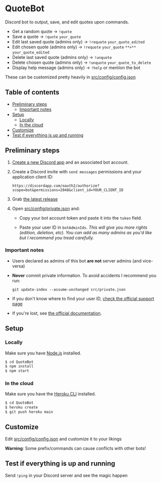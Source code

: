 # QuoteBot

Discord bot to output, save, and edit quotes upon commands.

- Get a random quote → `!quote`
- Save a quote → `!quote` `your_quote`
- Edit last saved quote (admins only) → `!requote` `your_quote_edited`
- Edit chosen quote (admins only) → `!requote` `your_quote` `**>**` `your_quote_edited`
- Delete last saved quote (admins only) → `!unquote`
- Delete chosen quote (admins only) → `!unquote` `your_quote_to_delete`
- Display help message (admins only) → `!help` or mention the bot

These can be customized pretty heavily in [src/config/config.json](src/config/config.json)

## Table of contents

- [Preliminary steps](#preliminary-steps)
   - [Important notes](#important-notes)
- [Setup](#setup)
   - [Locally](#locally)
   - [In the cloud](#in-the-cloud)
- [Customize](#customize)
- [Test if everything is up and running](#test-if-everything-is-up-and-running)

## Preliminary steps

1. [Create a new Discord app](https://discordapp.com/developers/applications/me) and an associated bot account.

2. Create a Discord invite with `send messages` permissions and your application client ID:

   `https://discordapp.com/oauth2/authorize?scope=bot&permissions=2048&client_id=YOUR_CLIENT_ID`

2. Grab [the latest release](https://github.com/r4dixx/QuoteBot/releases)

3. Open [src/config/private.json](src/config/private.json) and:

    - Copy your bot account token and paste it into the `token` field.

    - Paste your user ID in `botAdminIds`. _This will give you more rights (edition, deletion, etc). You can add as many admins as you'd like but I recommend you tread carefully._

### Important notes

- Users declared as admins of this bot **are not** server admins (and vice-versa)
- **Never** commit private information. To avoid accidents I recommend you run:
   
   `git update-index --assume-unchanged src/private.json`
   
- If you don't know where to find your user ID, [check the official support page](https://support.discordapp.com/hc/articles/206346498)
- If you're lost, see [the official documentation](https://discordjs.guide).

## Setup

### Locally

Make sure you have [Node.js](http://nodejs.org/) installed.

```sh
$ cd QuoteBot
$ npm install
$ npm start
```

### In the cloud

Make sure you have the [Heroku CLI](https://cli.heroku.com/) installed.

```sh
$ cd QuoteBot
$ heroku create
$ git push heroku main
```

## Customize

Edit [src/config/config.json](src/config/config.json) and customize it to your likings

**Warning**: Some prefix/commands can cause conflicts with other bots!

## Test if everything is up and running

Send `!ping` in your Discord server and see the magic happen
